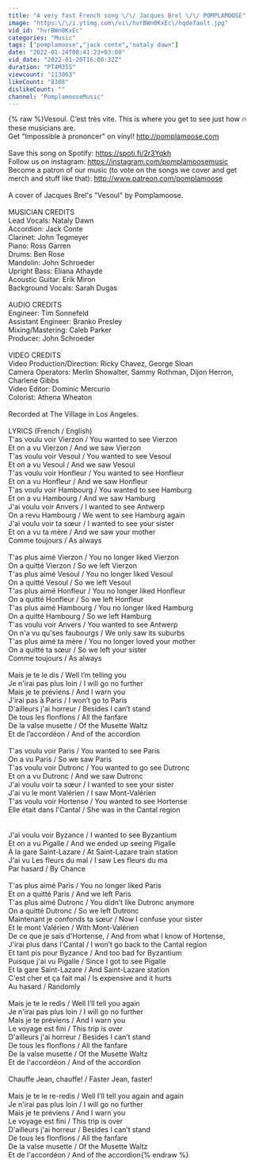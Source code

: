 ```yaml
---
title: "A very fast French song \/\/ Jacques Brel \/\/ POMPLAMOOSE"
image: "https:\/\/i.ytimg.com\/vi\/hvrBWn0KxEc\/hqdefault.jpg"
vid_id: "hvrBWn0KxEc"
categories: "Music"
tags: ["pomplamoose","jack conte","nataly dawn"]
date: "2022-01-24T08:41:23+03:00"
vid_date: "2022-01-20T16:00:32Z"
duration: "PT4M35S"
viewcount: "113063"
likeCount: "8308"
dislikeCount: ""
channel: "PomplamooseMusic"
---
```

{% raw %}Vesoul. C’est très vite. This is where you get to see just how 🔥 these musicians are.<br />Get &quot;Impossible à prononcer&quot; on vinyl! <a rel="nofollow" target="blank" href="http://pomplamoose.com">http://pomplamoose.com</a><br /><br />Save this song on Spotify: <a rel="nofollow" target="blank" href="https://spoti.fi/2r3Yqkh">https://spoti.fi/2r3Yqkh</a><br />Follow us on instagram: <a rel="nofollow" target="blank" href="https://instagram.com/pomplamoosemusic">https://instagram.com/pomplamoosemusic</a><br />Become a patron of our music (to vote on the songs we cover and get merch and stuff like that): <a rel="nofollow" target="blank" href="http://www.patreon.com/pomplamoose">http://www.patreon.com/pomplamoose</a><br /><br />A cover of Jacques Brel's &quot;Vesoul&quot; by Pomplamoose.<br /><br />MUSICIAN CREDITS<br />Lead Vocals: Nataly Dawn<br />Accordion: Jack Conte<br />Clarinet: John Tegmeyer<br />Piano: Ross Garren<br />Drums: Ben Rose<br />Mandolin: John Schroeder<br />Upright Bass: Eliana Athayde<br />Acoustic Guitar: Erik Miron<br />Background Vocals: Sarah Dugas<br /><br />AUDIO CREDITS<br />Engineer: Tim Sonnefeld<br />Assistant Engineer: Branko Presley<br />Mixing/Mastering: Caleb Parker<br />Producer: John Schroeder<br /><br />VIDEO CREDITS<br />Video Production/Direction: Ricky Chavez, George Sloan<br />Camera Operators: Merlin Showalter, Sammy Rothman, Dijon Herron, Charlene Gibbs<br />Video Editor: Dominic Mercurio<br />Colorist: Athena Wheaton<br /><br />Recorded at The Village in Los Angeles.<br /><br />LYRICS (French / English)<br />T'as voulu voir Vierzon / You wanted to see Vierzon <br />Et on a vu Vierzon / And we saw Vierzon<br />T'as voulu voir Vesoul / You wanted to see Vesoul<br />Et on a vu Vesoul / And we saw Vesoul<br />T'as voulu voir Honfleur / You wanted to see Honfleur<br />Et on a vu Honfleur / And we saw Honfleur<br />T'as voulu voir Hambourg / You wanted to see Hamburg<br />Et on a vu Hambourg / And we saw Hamburg<br />J'ai voulu voir Anvers / I wanted to see Antwerp<br />On a revu Hambourg / We went to see Hamburg again<br />J'ai voulu voir ta sœur / I wanted to see your sister<br />Et on a vu ta mère / And we saw your mother<br />Comme toujours / As always<br /><br />T'as plus aimé Vierzon / You no longer liked Vierzon<br />On a quitté Vierzon / So we left Vierzon<br />T'as plus aimé Vesoul / You no longer liked Vesoul<br />On a quitté Vesoul / So we left Vesoul<br />T'as plus aimé Honfleur / You no longer liked Honfleur<br />On a quitté Honfleur / So we left Honfleur<br />T'as plus aimé Hambourg / You no longer liked Hamburg<br />On a quitté Hambourg / So we left Hamburg<br />T'as voulu voir Anvers / You wanted to see Antwerp<br />On n'a vu qu'ses faubourgs / We only saw its suburbs<br />T'as plus aimé ta mère / You no longer loved your mother<br />On a quitté ta sœur / So we left your sister<br />Comme toujours / As always<br /><br />Mais je te le dis / Well I’m telling you<br />Je n'irai pas plus loin / I will go no further<br />Mais je te préviens / And I warn you<br />J'irai pas à Paris / I won’t go to Paris<br />D'ailleurs j'ai horreur / Besides I can’t stand<br />De tous les flonflons / All the fanfare<br />De la valse musette / Of the Musette Waltz<br />Et de l’accordéon / And of the accordion<br /><br />T'as voulu voir Paris / You wanted to see Paris<br />On a vu Paris / So we saw Paris<br />T'as voulu voir Dutronc / You wanted to go see Dutronc<br />Et on a vu Dutronc / And we saw Dutronc<br />J'ai voulu voir ta sœur / I wanted to see your sister<br />J'ai vu le mont Valérien / I saw Mont-Valérien<br />T'as voulu voir Hortense / You wanted to see Hortense<br />Elle était dans l'Cantal / She was in the Cantal region<br /><br /> <br />J'ai voulu voir Byzance / I wanted to see Byzantium<br />Et on a vu Pigalle / And we ended up seeing Pigalle<br />À la gare Saint-Lazare / At Saint-Lazare train station<br />J'ai vu Les fleurs du mal / I saw Les fleurs du ma<br />Par hasard / By Chance<br /><br />T'as plus aimé Paris / You no longer liked Paris<br />Et on a quitté Paris / And we left Paris<br />T'as plus aimé Dutronc / You didn’t like Dutronc anymore<br />On a quitté Dutronc / So we left Dutronc<br />Maintenant je confonds ta sœur / Now I confuse your sister<br />Et le mont Valérien / With Mont-Valérien<br />De ce que je sais d'Hortense, / And from what I know of Hortense,<br />J'irai plus dans l'Cantal / I won’t go back to the Cantal region<br />Et tant pis pour Byzance / And too bad for Byzantium<br />Puisque j'ai vu Pigalle / Since I got to see Pigalle<br />Et la gare Saint-Lazare / And Saint-Lazare station<br />C'est cher et ça fait mal / Is expensive and it hurts<br />Au hasard / Randomly<br /><br />Mais je te le redis / Well I’ll tell you again<br />Je n'irai pas plus loin / I will go no further<br />Mais je te préviens / And I warn you<br />Le voyage est fini / This trip is over<br />D'ailleurs j'ai horreur / Besides I can’t stand<br />De tous les flonflons / All the fanfare<br />De la valse musette / Of the Musette Waltz<br />Et de l'accordéon / And of the accordion<br /><br />Chauffe Jean, chauffe! / Faster Jean, faster!<br /><br />Mais je te le re-redis / Well I’ll tell you again and again<br />Je n'irai pas plus loin / I will go no further<br />Mais je te préviens / And I warn you<br />Le voyage est fini / This trip is over<br />D'ailleurs j'ai horreur / Besides I can’t stand<br />De tous les flonflons / All the fanfare<br />De la valse musette / Of the Musette Waltz<br />Et de l'accordéon / And of the accordion{% endraw %}
